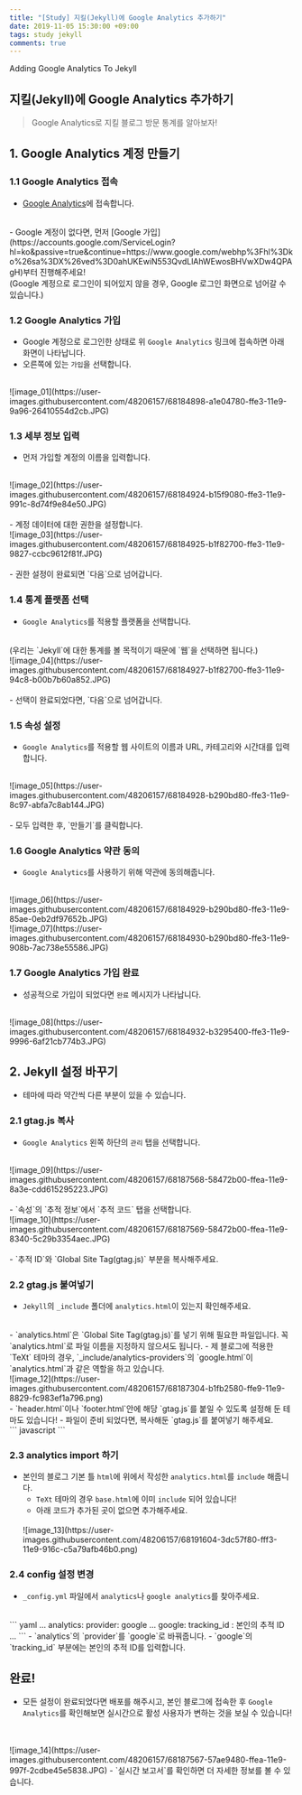 ```yaml
---
title: "[Study] 지킬(Jekyll)에 Google Analytics 추가하기"
date: 2019-11-05 15:30:00 +09:00
tags: study jekyll
comments: true
---
```


Adding Google Analytics To Jekyll

## 지킬(Jekyll)에 Google Analytics 추가하기

> Google Analytics로 지킬 블로그 방문 통계를 알아보자!

## 1. Google Analytics 계정 만들기

### 1.1 Google Analytics 접속
- [Google Analytics](https://analytics.google.com/analytics/web/)에 접속합니다.
<br />
- Google 계정이 없다면, 먼저 [Google 가입](https://accounts.google.com/ServiceLogin?hl=ko&passive=true&continue=https://www.google.com/webhp%3Fhl%3Dko%26sa%3DX%26ved%3D0ahUKEwiN553QvdLlAhWEwosBHVwXDw4QPAgH)부터 진행해주세요!
<br />
(Google 계정으로 로그인이 되어있지 않을 경우, Google 로그인 화면으로 넘어갈 수 있습니다.)

### 1.2 Google Analytics 가입
- Google 계정으로 로그인한 상태로 위 `Google Analytics` 링크에 접속하면 아래 화면이 나타납니다.
- 오른쪽에 있는 `가입`을 선택합니다.
<br />
![image_01](https://user-images.githubusercontent.com/48206157/68184898-a1e04780-ffe3-11e9-9a96-26410554d2cb.JPG)

### 1.3 세부 정보 입력
- 먼저 가입할 계정의 이름을 입력합니다.
<br />
![image_02](https://user-images.githubusercontent.com/48206157/68184924-b15f9080-ffe3-11e9-991c-8d74f9e84e50.JPG)
<br />
<br />
- 계정 데이터에 대한 권한을 설정합니다.
<br />
![image_03](https://user-images.githubusercontent.com/48206157/68184925-b1f82700-ffe3-11e9-9827-ccbc9612f81f.JPG)
<br />
<br />
- 권한 설정이 완료되면 `다음`으로 넘어갑니다.

### 1.4 통계 플랫폼 선택
- `Google Analytics`를 적용할 플랫폼을 선택합니다.
<br />
(우리는 `Jekyll`에 대한 통계를 볼 목적이기 때문에 `웹`을 선택하면 됩니다.)
<br />
![image_04](https://user-images.githubusercontent.com/48206157/68184927-b1f82700-ffe3-11e9-94c8-b00b7b60a852.JPG)
<br />
<br />
- 선택이 완료되었다면, `다음`으로 넘어갑니다.

### 1.5 속성 설정
- `Google Analytics`를 적용할 웹 사이트의 이름과 URL, 카테고리와 시간대를 입력합니다.
<br />
![image_05](https://user-images.githubusercontent.com/48206157/68184928-b290bd80-ffe3-11e9-8c97-abfa7c8ab144.JPG)
<br />
<br />
- 모두 입력한 후, `만들기`를 클릭합니다.

### 1.6 Google Analytics 약관 동의
- `Google Analytics`를 사용하기 위해 약관에 동의해줍니다.
<br />
![image_06](https://user-images.githubusercontent.com/48206157/68184929-b290bd80-ffe3-11e9-85ae-0eb2df97652b.JPG)
<br />
![image_07](https://user-images.githubusercontent.com/48206157/68184930-b290bd80-ffe3-11e9-908b-7ac738e55586.JPG)

### 1.7 Google Analytics 가입 완료
- 성공적으로 가입이 되었다면 `완료` 메시지가 나타납니다.
<br />
![image_08](https://user-images.githubusercontent.com/48206157/68184932-b3295400-ffe3-11e9-9996-6af21cb774b3.JPG)

## 2. Jekyll 설정 바꾸기
- 테마에 따라 약간씩 다른 부분이 있을 수 있습니다.

### 2.1 gtag.js 복사
- `Google Analytics` 왼쪽 하단의 `관리` 탭을 선택합니다.
<br />
![image_09](https://user-images.githubusercontent.com/48206157/68187568-58472b00-ffea-11e9-8a3e-cdd615295223.JPG)
<br />
<br />
- `속성`의 `추적 정보`에서 `추적 코드` 탭을 선택합니다.
<br />
![image_10](https://user-images.githubusercontent.com/48206157/68187569-58472b00-ffea-11e9-8340-5c29b3354aec.JPG)
<br />
<br />
- `추적 ID`와 `Global Site Tag(gtag.js)` 부분을 복사해주세요.

### 2.2 gtag.js 붙여넣기
- `Jekyll`의 `_include` 폴더에 `analytics.html`이 있는지 확인해주세요.
<br />
  - `analytics.html`은 `Global Site Tag(gtag.js)`를 넣기 위해 필요한 파일입니다. 꼭 `analytics.html`로 파일 이름을 지정하지 않으셔도 됩니다.
  - 제 블로그에 적용한 `TeXt` 테마의 경우, `_include/analytics-providers`의 `google.html`이 `analytics.html`과 같은 역할을 하고 있습니다.
  <br />
  ![image_12](https://user-images.githubusercontent.com/48206157/68187304-b1fb2580-ffe9-11e9-8829-fc983ef1a796.png)
  <br />
  - `header.html`이나 `footer.html`안에 해당 `gtag.js`를 붙일 수 있도록 설정해 둔 테마도 있습니다!
- 파일이 준비 되었다면, 복사해둔 `gtag.js`를 붙여넣기 해주세요.
<br />
  ``` javascript
  <!-- Global site tag (gtag.js) - Google Analytics -->
  <!-- id 부분에 본인의 추적 ID를 쓰시면 됩니다. -->
  <!-- ex. UA-123456789-1 -->
  <script async src="https://www.googletagmanager.com/gtag/js?id=본인의 추적 ID"></script>
  <script>
    window.dataLayer = window.dataLayer || [];
    function gtag() { dataLayer.push(arguments); }
    gtag('js', new Date());
    // 마찬가지로 본인의 추적 ID를 넣어주시면 됩니다.
    gtag('config', '본인의 추적 ID');
  </script>
  ```

### 2.3 analytics import 하기
- 본인의 블로그 기본 틀 `html`에 위에서 작성한 `analytics.html`를 `include` 해줍니다.
  - `TeXt` 테마의 경우 `base.html`에 이미 `include` 되어 있습니다!
  - 아래 코드가 추가된 곳이 없으면 추가해주세요.
  <br />
  ![image_13](https://user-images.githubusercontent.com/48206157/68191604-3dc57f80-fff3-11e9-916c-c5a79afb46b0.png)

### 2.4 config 설정 변경
- `_config.yml` 파일에서 `analytics`나 `google analytics`를 찾아주세요.
<br />
  ``` yaml
  ...
  analytics:
    provider: google
    ...
    google:
      tracking_id : 본인의 추적 ID
  ...
  ```
- `analytics`의 `provider`를 `google`로 바꿔줍니다.
- `google`의 `tracking_id` 부분에는 본인의 추적 ID를 입력합니다.

## 완료!
- 모든 설정이 완료되었다면 배포를 해주시고, 본인 블로그에 접속한 후 `Google Analytics`를 확인해보면 실시간으로 활성 사용자가 변하는 것을 보실 수 있습니다!
<br />
<br />
![image_14](https://user-images.githubusercontent.com/48206157/68187567-57ae9480-ffea-11e9-997f-2cdbe45e5838.JPG)
- `실시간 보고서`를 확인하면 더 자세한 정보를 볼 수 있습니다.